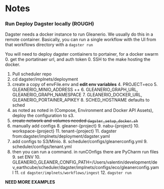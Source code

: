 # Notes

### Run Deploy Dagster locally (ROUGH)
Dagster needs a docker instance to run Gleanerio. We usually do this in a remote container.
Basically, you can run a single workflow with the UI from that workflows directory with a `dagster run`

You will need to deploy dagster contiainers to portainer, for a docker swarm
0. get the portatinaer url, and auth token 
0.  SSH to the  make hosting the docker.

1. Pull scheduler repo
2. cd dagster/implnets/deployment
3. create a copy of envFile.env and **edit env variables**
   4. PROJECT=eco
   5. GLEANERIO_MINIO_ADDRESS ++
   6. GLEANERIO_GRAPH_URL, GLEANERIO_GRAPH_NAMESPACE
   7. GLEANERIO_DOCKER_URL, GLEANERIO_PORTAINER_APIKEY
   8. SCHED_HOSTNAME defaults to sched
5. as noted as noted in (Compose, Environment and Docker API Assets), deploy the configuration to s3. 
6. ~~create network and volumes needed `dagster_setup_docker.sh`~~
7. manually add configs
   8. gleaner-{project}
   9. nabu-{project}
   10. workspace-{project}
   11. tenant-{project}
   11. dagster from:dagster/implnets/deployment/dagster.yaml
7. add configs to S3/Minio. 
   8. scheduler/configs/gleanerconfig.yml
   9. scheduler/configs/tenant.yml
8. then you can run a command. in runCOnfigs there are PyCharm run files
   9. set ENV
   10. GLEANERIO_GLEANER_CONFIG_PATH=/Users/valentin/development/dev_earthcube/scheduler/dagster/implnets/configs/eco/gleanerconfig.yaml
   11. `cd dagster/implnets/workflows/ingest`
   12. `dagster run`

**NEED MORE EXAMPLES**

